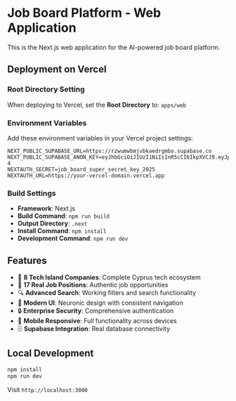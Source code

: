 # Job Board Platform - Web Application

This is the Next.js web application for the AI-powered job board platform.

## Deployment on Vercel

### Root Directory Setting
When deploying to Vercel, set the **Root Directory** to: `apps/web`

### Environment Variables
Add these environment variables in your Vercel project settings:

```
NEXT_PUBLIC_SUPABASE_URL=https://rzwumwbmjvbkaedrgmbo.supabase.co
NEXT_PUBLIC_SUPABASE_ANON_KEY=eyJhbGciOiJIUzI1NiIsInR5cCI6IkpXVCJ9.eyJpc3MiOiJzdXBhYmFzZSIsInJlZiI6InJ6d3Vtd2JtanZia2FlZHJnbWJvIiwicm9sZSI6ImFub24iLCJpYXQiOjE3NTE0Njc0NjQsImV4cCI6MjA2NzA0MzQ2NH0.JwhIeTEdqCAQ9dU5epmB5lfgqBqJlJ82QeeyZatnV-4
NEXTAUTH_SECRET=job_board_super_secret_key_2025
NEXTAUTH_URL=https://your-vercel-domain.vercel.app
```

### Build Settings
- **Framework**: Next.js
- **Build Command**: `npm run build`
- **Output Directory**: `.next`
- **Install Command**: `npm install`
- **Development Command**: `npm run dev`

## Features

- 🏢 **8 Tech Island Companies**: Complete Cyprus tech ecosystem
- 💼 **17 Real Job Positions**: Authentic job opportunities
- 🔍 **Advanced Search**: Working filters and search functionality
- 🎨 **Modern UI**: Neuronic design with consistent navigation
- 🔒 **Enterprise Security**: Comprehensive authentication
- 📱 **Mobile Responsive**: Full functionality across devices
- 🗄️ **Supabase Integration**: Real database connectivity

## Local Development

```bash
npm install
npm run dev
```

Visit `http://localhost:3000`